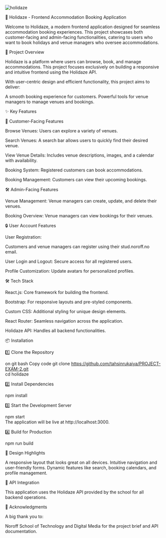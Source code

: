 ![holidaze](https://github.com/user-attachments/assets/e40182f8-aff3-4fb9-8327-27e8e2a48752)

🌴 Holidaze - Frontend Accommodation Booking Application

Welcome to Holidaze, a modern frontend application designed for seamless accommodation booking experiences. This project showcases both customer-facing and admin-facing functionalities, catering to users who want to book holidays and venue managers who oversee accommodations.

🚀 Project Overview

Holidaze is a platform where users can browse, book, and manage accommodations. This project focuses exclusively on building a responsive and intuitive frontend using the Holidaze API.

With user-centric design and efficient functionality, this project aims to deliver:

A smooth booking experience for customers.
Powerful tools for venue managers to manage venues and bookings.

✨ Key Features

🏡 Customer-Facing Features

Browse Venues: Users can explore a variety of venues.

Search Venues: A search bar allows users to quickly find their desired venue.

View Venue Details: Includes venue descriptions, images, and a calendar with availability.

Booking System: Registered customers can book accommodations.

Booking Management: Customers can view their upcoming bookings.


🛠️ Admin-Facing Features

Venue Management: Venue managers can create, update, and delete their venues.

Booking Overview: Venue managers can view bookings for their venues.

🔒 User Account Features

User Registration:

Customers and venue managers can register using their stud.noroff.no email.

User Login and Logout: Secure access for all registered users.

Profile Customization: Update avatars for personalized profiles.

🛠️ Tech Stack

React.js: Core framework for building the frontend.

Bootstrap: For responsive layouts and pre-styled components.

Custom CSS: Additional styling for unique design elements.

React Router: Seamless navigation across the application.

Holidaze API: Handles all backend functionalities.

📦 Installation

1️⃣ Clone the Repository

on git bash
Copy code
git clone https://github.com/tahsinrukaiya/PROJECT-EXAM-2.git  
cd holidaze 

2️⃣ Install Dependencies

npm install 

3️⃣ Start the Development Server

npm start  
The application will be live at http://localhost:3000.

4️⃣ Build for Production

npm run build

🎨 Design Highlights

A responsive layout that looks great on all devices.
Intuitive navigation and user-friendly forms.
Dynamic features like search, booking calendars, and profile management.

🔗 API Integration

This application uses the Holidaze API provided by the school for all backend operations. 

🌟 Acknowledgments

A big thank you to:

Noroff School of Technology and Digital Media for the project brief and API documentation. 

